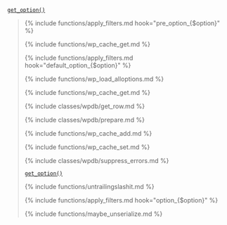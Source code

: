 <p><code><a href="https://developer.wordpress.org/reference/functions/get_option/">get_option()</a></code></p>

<blockquote>

{% include functions/apply_filters.md hook="pre_option_{$option}" %}

{% include functions/wp_cache_get.md %}

{% include functions/apply_filters.md hook="default_option_{$option}" %}

{% include functions/wp_load_alloptions.md %}

{% include functions/wp_cache_get.md %}

{% include classes/wpdb/get_row.md %}

{% include classes/wpdb/prepare.md %}

{% include functions/wp_cache_add.md %}

{% include functions/wp_cache_set.md %}

{% include classes/wpdb/suppress_errors.md %}

<p><code><a href="https://developer.wordpress.org/reference/functions/get_option/">get_option()</a></code></p>

{% include functions/untrailingslashit.md %}

{% include functions/apply_filters.md hook="option_{$option}" %}

{% include functions/maybe_unserialize.md %}

</blockquote>

